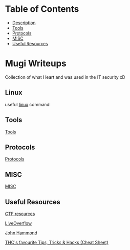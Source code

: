 # Table of Contents
* [Description](#mugi-writeups)
* [Tools](#tools)
* [Protocols](#protocols)
* [MISC](#misc)
* [Useful Resources](#useful-resources)

# Mugi Writeups

Collection of what I leart and was used in the IT security xD

## Linux

useful [linux](linux/README.md) command     

## Tools
[Tools](tools/README.md)     

## Protocols
[Protocols](protocols/README.md)

## MISC
[MISC](MISC/README.md)


## Useful Resources

[CTF resources](https://github.com/ctfs/resources)

[LiveOverflow](https://www.youtube.com/c/LiveOverflowCTF) 

[John Hammond](https://www.youtube.com/user/RootOfTheNull)

[THC's favourite Tips, Tricks & Hacks (Cheat Sheet)](https://github.com/hackerschoice/thc-tips-tricks-hacks-cheat-sheet)